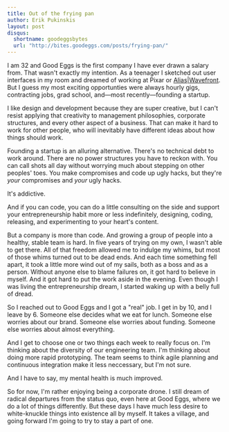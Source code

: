 ```yaml
---
title: Out of the frying pan
author: Erik Pukinskis
layout: post
disqus:
  shortname: goodeggsbytes
  url: "http://bites.goodeggs.com/posts/frying-pan/"
---
```


I am 32 and Good Eggs is the first company I have ever drawn a salary from. That wasn't exactly my intention. As a teenager I sketched out user interfaces in my room and dreamed of working at Pixar or [Alias|Wavefront](https://web.archive.org/web/20000510065138/http://www.aliaswavefront.com/pages/home/index.html). But I guess my most exciting opportunties were always hourly gigs, contracting jobs, grad school, and&mdash;most recently&mdash;founding a startup.

I like design and development because they are super creative, but I can't resist applying that creativity to management philosophies, corporate structures, and every other aspect of a business. That can make it hard to work for other people, who will inevitably have different ideas about how things should work.

Founding a startup is an alluring alternative. There's no technical debt to work around. There are no power structures you have to reckon with. You can call shots all day without worrying much about stepping on other peoples' toes. You make compromises and code up ugly hacks, but they're <em>your</em> compromises and <em>your</em> ugly hacks.

It's addictive.

<!-- more -->

And if you can code, you can do a little consulting on the side and support your entrepreneurship habit more or less indefinitely, designing, coding, releasing, and experimenting to your heart's content.

But a company is more than code. And growing a group of people into a healthy, stable team is hard. In five years of trying on my own, I wasn't able to get there. All of that freedom allowed me to indulge my whims, but most of those whims turned out to be dead ends. And each time something fell apart, it took a little more wind out of my sails, both as a boss and as a person. Without anyone else to blame failures on, it got hard to believe in myself. And it got hard to put the work aside in the evening. Even though I was living the entrepreneurship dream, I started waking up with a belly full of dread.

So I reached out to Good Eggs and I got a "real" job. I get in by 10, and I leave by 6. Someone else decides what we eat for lunch. Someone else worries about our brand. Someone else worries about funding. Someone else worries about almost everything.

And I get to choose one or two things each week to really focus on. I'm thinking about the diversity of our engineering team. I'm thinking about doing more rapid prototyping. The team seems to think agile planning and continuous integration make it less neccessary, but I'm not sure.

And I have to say, my mental health is much improved.

So for now, I'm rather enjoying being a corporate drone. I still dream of radical departures from the status quo, even here at Good Eggs, where we do a lot of things differently. But these days I have much less desire to white-knuckle things into existence all by myself. It takes a village, and going forward I'm going to try to stay a part of one.
